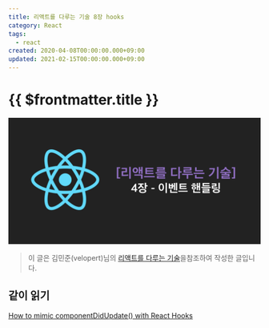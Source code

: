 ```yaml
---
title: 리액트를 다루는 기술 8장 hooks
category: React
tags:
  - react
created: 2020-04-08T00:00:00.000+09:00
updated: 2021-02-15T00:00:00.000+09:00
---
```


# {{ $frontmatter.title }}

![react-technique-8-hooks-image-0](./images/react-technique-8-hooks-image-0.png)

> 이 글은 김민준(velopert)님의 [리액트를 다루는 기술](http://www.yes24.com/Product/Goods/78233628?Acode=101)을참조하여 작성한 글입니다.

## 같이 읽기

[How to mimic componentDidUpdate() with React Hooks](https://dev.to/savagepixie/how-to-mimic-componentdidupdate-with-react-hooks-3j8c)
